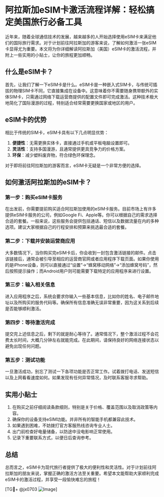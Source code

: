 # 阿拉斯加eSIM卡激活流程详解：轻松搞定美国旅行必备工具

近年来，随着全球通信技术的发展，越来越多的人开始选择使用eSIM卡来满足他们的国际旅行需求。对于计划前往阿拉斯加的游客来说，了解如何激活一张eSIM卡显得尤为重要。本文将为你详细解读阿拉斯加（美国）eSIM卡的激活流程，并附上一些实用的小贴士，让你的旅程更加顺畅。

## 什么是eSIM卡？

首先，让我们了解一下eSIM卡是什么。eSIM卡是一种嵌入式SIM卡，与传统可插拔的物理SIM卡不同，它直接集成在设备中。这意味着你不需要随身携带额外的实体SIM卡，只需通过网络下载运营商提供的配置文件即可完成激活。这种技术极大地简化了国际漫游的过程，特别适合经常需要更换国家或地区的用户。

## eSIM卡的优势

相比于传统的SIM卡，eSIM卡具有以下几点明显优势：

1. **便捷性**：无需更换实体卡，直接通过手机或平板电脑设置即可。
2. **灵活性**：支持多国漫游，且通常提供更具竞争力的价格方案。
3. **环保**：减少塑料废弃物，符合绿色环保理念。

对于即将前往阿拉斯加的游客而言，eSIM卡无疑是一个非常方便的选择。

## 如何激活阿拉斯加的eSIM卡？

### 第一步：购买eSIM卡服务

在出发前，你需要提前购买适合阿拉斯加使用的eSIM卡服务。目前市场上有许多提供eSIM卡服务的公司，例如Google Fi、Apple等。你可以根据自己的需求选择合适的套餐。一般来说，这些服务会提供包括通话、短信以及数据流量在内的多种选项。建议大家根据自己的行程安排和预算来挑选最合适的套餐。

### 第二步：下载并安装运营商应用

大多数情况下，当你购买完eSIM卡后，你会收到一封包含激活链接的邮件。点击该链接后，通常会被引导至相应的运营商官网或者应用程序下载页面。如果你使用的是iPhone设备，则可以直接通过“设置”->“蜂窝移动网络”->“添加蜂窝号码”，然后按照提示操作；而Android用户则可能需要下载特定的应用程序来进行设置。

### 第三步：输入相关信息

进入应用程序之后，系统会要求你输入一些基本信息，比如你的姓名、电子邮件地址以及所购买的服务代码等。确保所有信息准确无误非常重要，因为这关系到后续是否能够顺利激活。

### 第四步：等待激活完成

提交完上述信息之后，剩下的就是耐心等待了。通常情况下，整个激活过程不会花费太长时间，大概几分钟左右就能完成。在此期间，请保持良好的网络连接状态以避免出现任何问题。

### 第五步：测试功能

一旦激活成功，别忘了测试一下各项功能是否正常工作。试着拨打电话、发送短信以及上网看看速度如何。如果发现有任何异常情况，及时联系客服寻求帮助。

## 实用小贴士

1. 在购买之前仔细阅读条款细则，特别是关于价格、覆盖范围以及取消政策等内容。
2. 确保你的设备支持eSIM功能。并非所有的智能手机都兼容此技术。
3. 如果遇到困难，不妨拨打官方客服热线咨询专业人士。
4. 出门前检查好电量储备，以防途中没电影响正常使用。
5. 记录下重要联系方式，以便日后查询参考。

## 总结

总而言之，eSIM卡为现代旅行者提供了极大的便利性和灵活性。对于计划前往阿拉斯加的朋友来说，掌握正确的激活方法至关重要。希望本文能帮助大家顺利完成eSIM卡的激活过程，并享受一段愉快难忘的旅程！

[TG💪+ @jx0703 ![Image](https://github.com/user-attachments/assets/dbca1d08-cadb-493c-b0ec-ad6f7a83f270)]